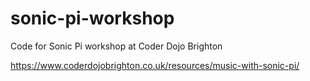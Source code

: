 # sonic-pi-workshop
Code for Sonic Pi workshop at Coder Dojo Brighton

https://www.coderdojobrighton.co.uk/resources/music-with-sonic-pi/
